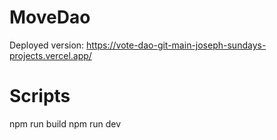 # MoveDao

Deployed version: https://vote-dao-git-main-joseph-sundays-projects.vercel.app/

# Scripts

npm run build
npm run dev
